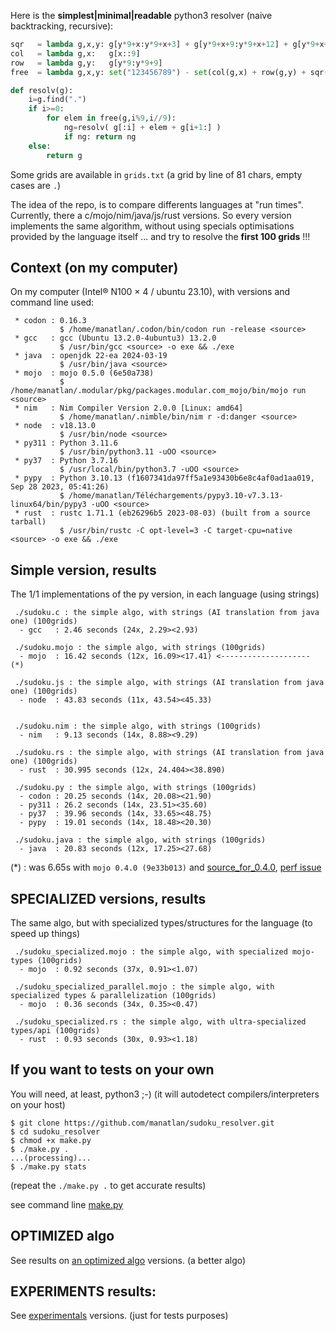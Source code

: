 Here is the **simplest|minimal|readable** python3 resolver (naive backtracking, recursive):

```python
sqr   = lambda g,x,y: g[y*9+x:y*9+x+3] + g[y*9+x+9:y*9+x+12] + g[y*9+x+18:y*9+x+21]
col   = lambda g,x:   g[x::9]
row   = lambda g,y:   g[y*9:y*9+9]
free  = lambda g,x,y: set("123456789") - set(col(g,x) + row(g,y) + sqr(g,(x//3)*3,(y//3)*3))

def resolv(g):
    i=g.find(".")
    if i>=0:
        for elem in free(g,i%9,i//9):
            ng=resolv( g[:i] + elem + g[i+1:] )
            if ng: return ng
    else:
        return g
```


Some grids are available in `grids.txt` (a grid by line of 81 chars, empty cases are `.`)

The idea of the repo, is to compare differents languages at "run times". Currently, there a c/mojo/nim/java/js/rust versions. So every version implements the same algorithm, without using specials optimisations provided by the language itself ... and try to resolve the **first 100 grids** !!!

## Context (on my computer)

On my computer (Intel® N100 × 4 / ubuntu 23.10), with versions and command line used:
```
 * codon : 0.16.3
           $ /home/manatlan/.codon/bin/codon run -release <source>
 * gcc   : gcc (Ubuntu 13.2.0-4ubuntu3) 13.2.0
           $ /usr/bin/gcc <source> -o exe && ./exe
 * java  : openjdk 22-ea 2024-03-19
           $ /usr/bin/java <source>
 * mojo  : mojo 0.5.0 (6e50a738)
           $ /home/manatlan/.modular/pkg/packages.modular.com_mojo/bin/mojo run <source>
 * nim   : Nim Compiler Version 2.0.0 [Linux: amd64]
           $ /home/manatlan/.nimble/bin/nim r -d:danger <source>
 * node  : v18.13.0
           $ /usr/bin/node <source>
 * py311 : Python 3.11.6
           $ /usr/bin/python3.11 -uOO <source>
 * py37  : Python 3.7.16
           $ /usr/local/bin/python3.7 -uOO <source>
 * pypy  : Python 3.10.13 (f1607341da97ff5a1e93430b6e8c4af0ad1aa019, Sep 28 2023, 05:41:26)
           $ /home/manatlan/Téléchargements/pypy3.10-v7.3.13-linux64/bin/pypy3 -uOO <source>
 * rust  : rustc 1.71.1 (eb26296b5 2023-08-03) (built from a source tarball)
           $ /usr/bin/rustc -C opt-level=3 -C target-cpu=native <source> -o exe && ./exe
```


## Simple version, results

The 1/1 implementations of the py version, in each language (using strings)

``` 
 ./sudoku.c : the simple algo, with strings (AI translation from java one) (100grids)
  - gcc   : 2.46 seconds (24x, 2.29><2.93)

 ./sudoku.mojo : the simple algo, with strings (100grids)
  - mojo  : 16.42 seconds (12x, 16.09><17.41) <-------------------- (*)

 ./sudoku.js : the simple algo, with strings (AI translation from java one) (100grids)
  - node  : 43.83 seconds (11x, 43.54><45.33)


 ./sudoku.nim : the simple algo, with strings (100grids)
  - nim   : 9.13 seconds (14x, 8.88><9.29)

 ./sudoku.rs : the simple algo, with strings (AI translation from java one) (100grids)
  - rust  : 30.995 seconds (12x, 24.404><38.890)

 ./sudoku.py : the simple algo, with strings (100grids)
  - codon : 20.25 seconds (14x, 20.08><21.90)
  - py311 : 26.2 seconds (14x, 23.51><35.60)
  - py37  : 39.96 seconds (14x, 33.65><48.75)
  - pypy  : 19.01 seconds (14x, 18.48><20.30)

 ./sudoku.java : the simple algo, with strings (100grids)
  - java  : 20.83 seconds (12x, 17.25><27.68)

```

(*) : was 6.65s with `mojo 0.4.0 (9e33b013)` and [source_for_0.4.0](https://github.com/manatlan/sudoku_resolver/blob/mojo_0.4.0/sudoku.mojo), [perf issue](https://github.com/modularml/mojo/issues/1216)

## SPECIALIZED versions, results

The same algo, but with specialized types/structures for the language (to speed up things)

```
 ./sudoku_specialized.mojo : the simple algo, with specialized mojo-types (100grids)
  - mojo  : 0.92 seconds (37x, 0.91><1.07)

 ./sudoku_specialized_parallel.mojo : the simple algo, with specialized types & parallelization (100grids)
  - mojo  : 0.36 seconds (34x, 0.35><0.47)

 ./sudoku_specialized.rs : the simple algo, with ultra-specialized types/api (100grids)
  - rust  : 0.93 seconds (30x, 0.93><1.18)

```

## If you want to tests on your own

You will need, at least, python3 ;-) (it will autodetect compilers/interpreters on your host)
```
$ git clone https://github.com/manatlan/sudoku_resolver.git
$ cd sudoku_resolver
$ chmod +x make.py
$ ./make.py .
...(processing)...
$ ./make.py stats
```
(repeat the `./make.py .` to get accurate results)

see command line [make.py](make.md)

## OPTIMIZED algo

See results on [an optimized algo](optimized) versions. (a better algo)

## EXPERIMENTS results:

See [experimentals](experiments) versions. (just for tests purposes)

